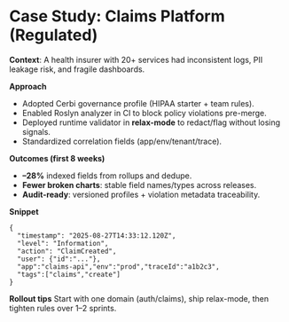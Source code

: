 # Case Study: Claims Platform (Regulated)

**Context**: A health insurer with 20+ services had inconsistent logs, PII leakage risk, and fragile dashboards.

**Approach**  
- Adopted Cerbi governance profile (HIPAA starter + team rules).  
- Enabled Roslyn analyzer in CI to block policy violations pre-merge.  
- Deployed runtime validator in **relax-mode** to redact/flag without losing signals.  
- Standardized correlation fields (app/env/tenant/trace).

**Outcomes (first 8 weeks)**  
- **–28%** indexed fields from rollups and dedupe.  
- **Fewer broken charts**: stable field names/types across releases.  
- **Audit-ready**: versioned profiles + violation metadata traceability.

**Snippet**

```
{
  "timestamp": "2025-08-27T14:33:12.120Z",
  "level": "Information",
  "action": "ClaimCreated",
  "user": {"id":"..."},
  "app":"claims-api","env":"prod","traceId":"a1b2c3",
  "tags":["claims","create"]
}

```

**Rollout tips**
Start with one domain (auth/claims), ship relax-mode, then tighten rules over 1–2 sprints.
